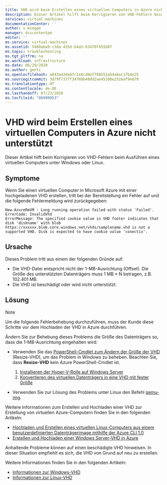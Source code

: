```yaml
---
title: VHD wird beim Erstellen eines virtuellen Computers in Azure nicht unterstützt | Microsoft-Dokumentation
description: Dieser Artikel hilft beim Korrigieren von VHD-Fehlern beim Ausführen eines virtuellen Computers in Microsoft Azure.
services: virtual-machines
documentationCenter: ''
author: v-miegge
manager: dcscontentpm
editor: ''
ms.service: virtual-machines
ms.assetid: 5488aba9-c3da-435d-b4a5-63470f455b07
ms.topic: troubleshooting
ms.tgt_pltfrm: na
ms.workload: infrastructure
ms.date: 06/29/2020
ms.author: genli
ms.openlocfilehash: a843a42de6fc1e6cd8ef788552ab4a8ac17b4e25
ms.sourcegitcommit: 3d79f737ff34708b48dd2ae45100e2516af9ed78
ms.translationtype: HT
ms.contentlocale: de-DE
ms.lasthandoff: 07/23/2020
ms.locfileid: "86999053"
---
```

# <a name="vhd-is-not-supported-when-you-create-a-virtual-machine-in-azure"></a>VHD wird beim Erstellen eines virtuellen Computers in Azure nicht unterstützt

Dieser Artikel hilft beim Korrigieren von VHD-Fehlern beim Ausführen eines virtuellen Computers unter Windows oder Linux.

## <a name="symptoms"></a>Symptome

Wenn Sie einen virtuellen Computer in Microsoft Azure mit einer hochgeladenen VHD erstellen, tritt bei der Bereitstellung ein Fehler auf und die folgende Fehlermeldung wird zurückgegeben: 

```
New-AzureRmVM : Long running operation failed with status 'Failed'.
ErrorCode: InvalidVhd
ErrorMessage: The specified cookie value in VHD footer indicates that disk 'diskname' with blob https://xxxxxx.blob.core.windows.net/vhds/samplename.vhd is not a supported VHD. Disk is expected to have cookie value 'conectix'.
```

## <a name="cause"></a>Ursache

Dieses Problem tritt aus einem der folgenden Gründe auf:

- Die VHD-Datei entspricht nicht der 1-MB-Ausrichtung (Offset). Die Größe des unterstützten Datenträgers muss 1 MB * N betragen, z.B. 102.401 MB.
- Die VHD ist beschädigt oder wird nicht unterstützt. 

## <a name="resolution"></a>Lösung

> [!NOTE]
> Um die folgende Fehlerbehebung durchzuführen, muss der Kunde diese Schritte vor dem Hochladen der VHD in Azure durchführen.

Ändern Sie zur Behebung dieses Problems die Größe des Datenträgers so, dass die 1-MB-Ausrichtung eingehalten wird:

- Verwenden Sie das [PowerShell-Cmdlet zum Ändern der Größe der VHD](/powershell/module/hyper-v/resize-vhd) (Resize-VHD), um das Problem in Windows zu beheben. Beachten Sie, dass **Resize-VHD** kein Azure PowerShell-Cmdlet ist.

  1. [Installieren der Hyper-V-Rolle auf Windows Server](/windows-server/virtualization/hyper-v/get-started/install-the-hyper-v-role-on-windows-server)
  1. [Konvertieren des virtuellen Datenträgers in eine VHD mit fester Größe](../windows/prepare-for-upload-vhd-image.md#convert-the-virtual-disk-to-a-fixed-size-vhd)

- Verwenden Sie zur Lösung des Problems unter Linux den Befehl [qemu-img](../linux/create-upload-generic.md).

Weitere Informationen zum Erstellen und Hochladen einer VHD zur Erstellung von virtuellen Azure-Computern finden Sie in den folgenden Artikeln:

- [Hochladen und Erstellen eines virtuellen Linux-Computers aus einem benutzerdefinierten Datenträgerimage mithilfe der Azure CLI 1.0](../linux/upload-vhd.md)
- [Erstellen und Hochladen einer Windows Server-VHD in Azure](../windows/upload-generalized-managed.md)

Anhaltende Probleme können auf einen beschädigte VHD hinweisen. In dieser Situation empfiehlt es sich, die VHD von Grund auf neu zu erstellen.

Weitere Informationen finden Sie in den folgenden Artikeln:

- [Informationen zur Windows-VHD](../windows/managed-disks-overview.md)
- [Informationen zur Linux-VHD](../linux/managed-disks-overview.md)
